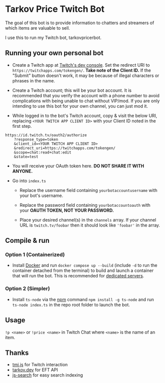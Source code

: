 # Tarkov Price Twitch Bot

The goal of this bot is to provide information to chatters and streamers of which items are valuable to sell.

I use this to run my Twitch bot, tarkovpricerbot.

## Running your own personal bot

- Create a Twitch app at [Twitch's dev console](https://dev.twitch.tv/console). Set the redirect URI to `https://twitchapps.com/tokengen/`. **Take note of the Client ID.** If the "Submit" button doesn't work, it may be because of illegal characters or phrases in the name.

- Create a Twitch account; this will be your bot account. It is recommended that you verify the account with a phone number to avoid complications with being unable to chat without VIP/mod. If you are only intending to use this bot for your own channel, you can just mod it.

- While logged in to the bot's Twitch account, copy & visit the below URI, replacing `<YOUR TWITCH APP CLIENT ID>` with your Client ID noted in the first step.

```
https://id.twitch.tv/oauth2/authorize
    ?response_type=token
    &client_id=<YOUR TWITCH APP CLIENT ID>
    &redirect_uri=https://twitchapps.com/tokengen/
    &scope=chat:read+chat:edit
    &state=test
```

- You will receive your OAuth token here. **DO NOT SHARE IT WITH ANYONE.**

- Go into `index.ts`

  - Replace the username field containing `yourbotaccountusername` with your bot's username.
  
  - Replace the password field containing `yourbotaccountoauth` with your **OAUTH TOKEN, NOT YOUR PASSWORD.**
  
  - Place your desired channel(s) in the `channels` array. If your channel URL is `twitch.tv/foobar` then it should look like `'foobar'` in the array.

## Compile & run

### Option 1 (Containerized)
- Install [Docker](https://docs.docker.com/get-docker/) and run `docker compose up --build` (include `-d` to run the container detached from the terminal) to build and launch a container that will run the bot. This is recommended for [dedicated servers](https://www.digitalocean.com/).

### Option 2 (Simpler)
- Install `ts-node` via the [npm](https://docs.npmjs.com/downloading-and-installing-node-js-and-npm) command `npm install -g ts-node` and run `ts-node index.ts` in the repo root folder to launch the bot.

## Usage

`!p <name>` or `!price <name>` in Twitch Chat where `<name>` is the name of an item.

## Thanks

- [tmi.js](https://tmijs.com/) for Twitch interaction
- [tarkov.dev](https://tarkov.dev/) for EFT API
- [js-search](https://github.com/bvaughn/js-search) for easy search indexing
